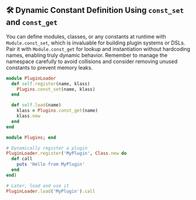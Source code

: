 ## 🛠️ Dynamic Constant Definition Using `const_set` and `const_get`

You can define modules, classes, or any constants at runtime with `Module.const_set`, which is invaluable for building plugin systems or DSLs. Pair it with `Module.const_get` for lookup and instantiation without hardcoding names, enabling truly dynamic behavior. Remember to manage the namespace carefully to avoid collisions and consider removing unused constants to prevent memory leaks.

```ruby
module PluginLoader
  def self.register(name, klass)
    Plugins.const_set(name, klass)
  end

  def self.load(name)
    klass = Plugins.const_get(name)
    klass.new
  end
end

module Plugins; end

# Dynamically register a plugin
PluginLoader.register('MyPlugin', Class.new do
  def call
    puts 'Hello from MyPlugin'
  end
end)

# Later, load and use it
PluginLoader.load('MyPlugin').call
```